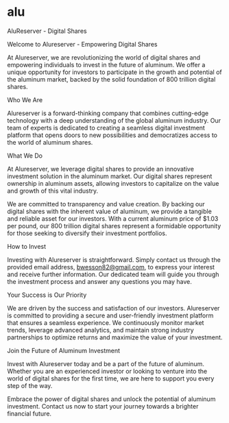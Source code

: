 # alu
AluReserver - Digital Shares

Welcome to Alureserver - Empowering Digital Shares

At Alureserver, we are revolutionizing the world of digital shares and empowering individuals to invest in the future of aluminum. We offer a unique opportunity for investors to participate in the growth and potential of the aluminum market, backed by the solid foundation of 800 trillion digital shares.

Who We Are

Alureserver is a forward-thinking company that combines cutting-edge technology with a deep understanding of the global aluminum industry. Our team of experts is dedicated to creating a seamless digital investment platform that opens doors to new possibilities and democratizes access to the world of aluminum shares.

What We Do

At Alureserver, we leverage digital shares to provide an innovative investment solution in the aluminum market. Our digital shares represent ownership in aluminum assets, allowing investors to capitalize on the value and growth of this vital industry.

We are committed to transparency and value creation. By backing our digital shares with the inherent value of aluminum, we provide a tangible and reliable asset for our investors. With a current aluminum price of $1.03 per pound, our 800 trillion digital shares represent a formidable opportunity for those seeking to diversify their investment portfolios.

How to Invest

Investing with Alureserver is straightforward. Simply contact us through the provided email address, bwesson82@gmail.com, to express your interest and receive further information. Our dedicated team will guide you through the investment process and answer any questions you may have.

Your Success is Our Priority

We are driven by the success and satisfaction of our investors. Alureserver is committed to providing a secure and user-friendly investment platform that ensures a seamless experience. We continuously monitor market trends, leverage advanced analytics, and maintain strong industry partnerships to optimize returns and maximize the value of your investment.

Join the Future of Aluminum Investment

Invest with Alureserver today and be a part of the future of aluminum. Whether you are an experienced investor or looking to venture into the world of digital shares for the first time, we are here to support you every step of the way.

Embrace the power of digital shares and unlock the potential of aluminum investment. Contact us now to start your journey towards a brighter financial future.
